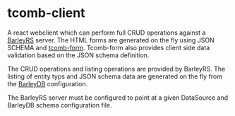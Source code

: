 # tcomb-client

A react webclient which can perform full CRUD operations against a [BarleyRS](https://github.com/scottysinclair/barleyrs) server. 
The HTML forms are generated on the fly using JSON SCHEMA and [tcomb-form](https://github.com/gcanti/tcomb-form).
  Tcomb-form also provides client side data validation based on the JSON schema definition.

The CRUD operations and listing operations are provided by BarleyRS.
The listing of entity typs and JSON schema data are generated on the fly from the [BarleyDB](https://github.com/scottysinclair/barleydb) configuration.

The BarleyRS server must be configured to point at a given DataSource and BarleyDB schema configuration file.
